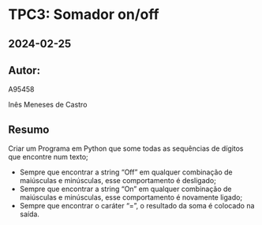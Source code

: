 # TPC3: Somador on/off
## 2024-02-25
## Autor:
A95458

Inês Meneses de Castro

## Resumo

Criar um Programa em Python que some todas as sequências de dígitos que encontre num texto;

- Sempre que encontrar a string “Off” em qualquer combinação de maiúsculas e minúsculas, esse comportamento é desligado;
- Sempre que encontrar a string “On” em qualquer combinação de maiúsculas e minúsculas, esse comportamento é novamente ligado;
- Sempre que encontrar o caráter “=”, o resultado da soma é colocado na saída.
